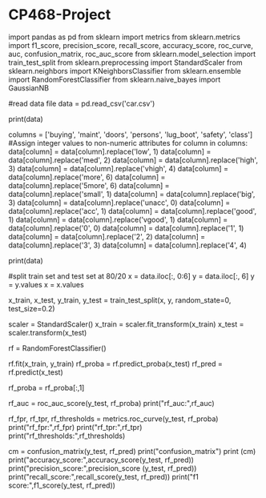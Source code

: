 # CP468-Project
import pandas as pd
from sklearn import metrics
from sklearn.metrics import f1_score, precision_score, recall_score, accuracy_score, roc_curve, auc, confusion_matrix, roc_auc_score
from sklearn.model_selection import train_test_split
from sklearn.preprocessing import StandardScaler
from sklearn.neighbors import KNeighborsClassifier
from sklearn.ensemble import RandomForestClassifier
from sklearn.naive_bayes import GaussianNB

#read data file
data = pd.read_csv('car.csv') 

print(data)

columns = ['buying', 'maint', 'doors', 'persons', 'lug_boot', 'safety', 'class']
#Assign integer values to non-numeric attributes
for column in columns:
    data[column] = data[column].replace('low', 1)
    data[column] = data[column].replace('med', 2)
    data[column] = data[column].replace('high', 3)
    data[column] = data[column].replace('vhigh', 4)
    data[column] = data[column].replace('more', 6)
    data[column] = data[column].replace('5more', 6)
    data[column] = data[column].replace('small', 1)
    data[column] = data[column].replace('big', 3)
    data[column] = data[column].replace('unacc', 0)
    data[column] = data[column].replace('acc', 1)
    data[column] = data[column].replace('good', 1)
    data[column] = data[column].replace('vgood', 1)
    data[column] = data[column].replace('0', 0)
    data[column] = data[column].replace('1', 1)
    data[column] = data[column].replace('2', 2)
    data[column] = data[column].replace('3', 3)
    data[column] = data[column].replace('4', 4)
    

print(data)

#split train set and test set at 80/20
x = data.iloc[:, 0:6]
y = data.iloc[:, 6]
y = y.values
x = x.values

x_train, x_test, y_train, y_test = train_test_split(x, y, random_state=0, test_size=0.2) 

scaler = StandardScaler()
x_train = scaler.fit_transform(x_train)
x_test = scaler.transform(x_test)



rf = RandomForestClassifier()

rf.fit(x_train, y_train)
rf_proba = rf.predict_proba(x_test)
rf_pred = rf.predict(x_test)

rf_proba = rf_proba[:,1]

rf_auc = roc_auc_score(y_test, rf_proba)
print("rf_auc:",rf_auc)

rf_fpr, rf_tpr, rf_thresholds = metrics.roc_curve(y_test, rf_proba)
print("rf_fpr:",rf_fpr)
print("rf_tpr:",rf_tpr)
print("rf_thresholds:",rf_thresholds)

cm = confusion_matrix(y_test, rf_pred)
print("confusion_matrix")
print (cm)
print("accuracy_score:",accuracy_score(y_test, rf_pred))
print("precision_score:",precision_score (y_test, rf_pred))
print("recall_score:",recall_score(y_test, rf_pred))
print("f1 score:",f1_score(y_test, rf_pred))

